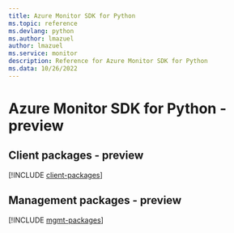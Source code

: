 ```yaml
---
title: Azure Monitor SDK for Python
ms.topic: reference
ms.devlang: python
ms.author: lmazuel
author: lmazuel
ms.service: monitor
description: Reference for Azure Monitor SDK for Python
ms.data: 10/26/2022
---
```

# Azure Monitor SDK for Python - preview

## Client packages - preview
[!INCLUDE [client-packages](monitor-client-index.md)]
## Management packages - preview
[!INCLUDE [mgmt-packages](monitor-mgmt-index.md)]